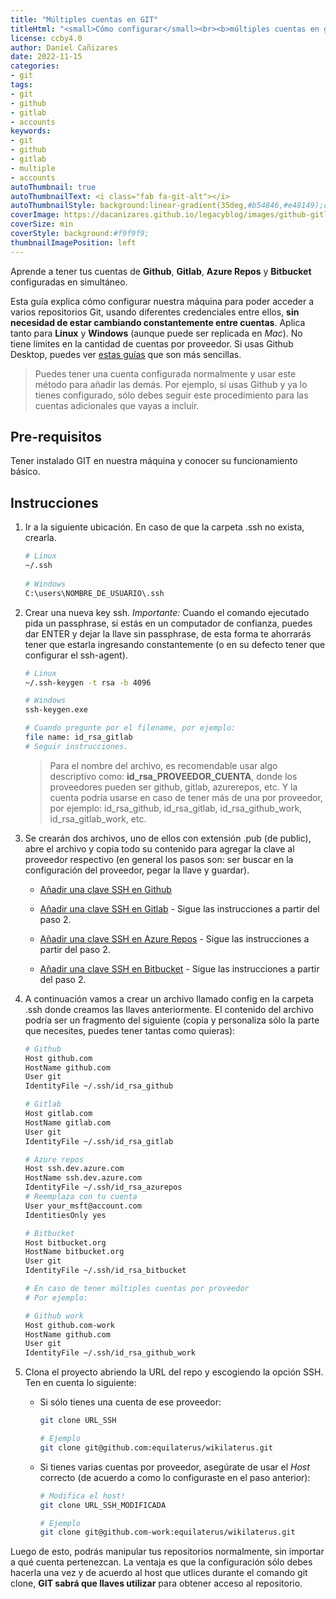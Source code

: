 ```yaml
---
title: "Múltiples cuentas en GIT"
titleHtml: "<small>Cómo configurar</small><br><b>múltiples cuentas en git</b>"
license: ccby4.0
author: Daniel Cañizares
date: 2022-11-15
categories:
- git
tags:
- git
- github
- gitlab
- accounts
keywords:
- git
- github
- gitlab
- multiple
- accounts
autoThumbnail: true
autoThumbnailText: <i class="fab fa-git-alt"></i>
autoThumbnailStyle: background:linear-gradient(35deg,#b54846,#e48149);color:white;
coverImage: https://dacanizares.github.io/legacyblog/images/github-gitlab-ssh.png
coverSize: min
coverStyle: background:#f9f9f9;
thumbnailImagePosition: left
---
```


Aprende a tener tus cuentas de **Github**, **Gitlab**, **Azure Repos** y **Bitbucket** configuradas en simultáneo. 
<!--more-->

Esta guía explica cómo configurar nuestra máquina para poder acceder a varios repositorios Git, usando diferentes credenciales entre ellos, **sin necesidad de estar cambiando constantemente entre cuentas**. Aplica tanto para **Linux** y **Windows** (aunque puede ser replicada en *Mac*). No tiene límites en la cantidad de cuentas por proveedor. Si usas Github Desktop, puedes ver [estas guías](https://github.com/desktop/desktop/tree/development/docs/integrations) que son más sencillas.

> Puedes tener una cuenta configurada normalmente y usar este método para añadir las demás. Por ejemplo, si usas Github y ya lo tienes configurado, sólo debes seguir este procedimiento para las cuentas adicionales que vayas a incluír.



## Pre-requisitos
Tener instalado GIT en nuestra máquina y conocer su funcionamiento básico.


## Instrucciones

1. Ir a la siguiente ubicación. En caso de que la carpeta .ssh no exista, crearla.

   ```bash
   # Linux
   ~/.ssh
  
   # Windows 
   C:\users\NOMBRE_DE_USUARIO\.ssh
   ```

2. Crear una nueva key ssh. *Importante:* Cuando el comando ejecutado pida un passphrase, si estás en un computador de confianza, puedes dar ENTER y dejar la llave sin passphrase, de esta forma te ahorrarás tener que estarla ingresando constantemente (o en su defecto tener que configurar el ssh-agent).

   ```bash
   # Linux
   ~/.ssh-keygen -t rsa -b 4096

   # Windows 
   ssh-keygen.exe

   # Cuando pregunte por el filename, por ejemplo:
   file name: id_rsa_gitlab
   # Seguir instrucciones.
   ```

   > Para el nombre del archivo, es recomendable usar algo descriptivo como: **id_rsa_PROVEEDOR_CUENTA**, donde los proveedores pueden ser github, gitlab, azurerepos, etc. Y la cuenta podría usarse en caso de tener más de una por proveedor, por ejemplo: id_rsa_github, id_rsa_gitlab, id_rsa_github_work, id_rsa_gitlab_work, etc.
   
3. Se crearán dos archivos, uno de ellos con extensión .pub (de public), abre el archivo y copia todo su contenido para agregar la clave al proveedor respectivo (en general los pasos son: ser buscar en la configuración del proveedor, pegar la llave y guardar).

    * [Añadir una clave SSH en Github](https://help.github.com/es/github/authenticating-to-github/adding-a-new-ssh-key-to-your-github-account)

    * [Añadir una clave SSH en Gitlab](https://www.tutorialspoint.com/gitlab/gitlab_ssh_key_setup.htm) - Sigue las instrucciones a partir del paso 2.

    * [Añadir una clave SSH en Azure Repos](https://docs.microsoft.com/en-us/azure/devops/repos/git/use-ssh-keys-to-authenticate?view=azure-devops&tabs=current-page) - Sigue las instrucciones a partir del paso 2.

    * [Añadir una clave SSH en Bitbucket](https://confluence.atlassian.com/bitbucketserver/ssh-user-keys-for-personal-use-776639793.html) - Sigue las instrucciones a partir del paso 2.

4. A continuación vamos a crear un archivo llamado config en la carpeta .ssh donde creamos las llaves anteriormente. El contenido del archivo podría ser un fragmento del siguiente (copia y personaliza sólo la parte que necesites, puedes tener tantas como quieras):

    ```bash
    # Github
    Host github.com
    HostName github.com
    User git
    IdentityFile ~/.ssh/id_rsa_github

    # Gitlab
    Host gitlab.com
    HostName gitlab.com
    User git
    IdentityFile ~/.ssh/id_rsa_gitlab

    # Azure repos
    Host ssh.dev.azure.com
    HostName ssh.dev.azure.com
    IdentityFile ~/.ssh/id_rsa_azurepos
    # Reemplaza con tu cuenta
    User your_msft@account.com
    IdentitiesOnly yes

    # Bitbucket
    Host bitbucket.org
    HostName bitbucket.org
    User git
    IdentityFile ~/.ssh/id_rsa_bitbucket

    # En caso de tener múltiples cuentas por proveedor
    # Por ejemplo:

    # Github work
    Host github.com-work
    HostName github.com
    User git
    IdentityFile ~/.ssh/id_rsa_github_work
    ```

5. Clona el proyecto abriendo la URL del repo y escogiendo la opción SSH. Ten en cuenta lo siguiente:

   * Si sólo tienes una cuenta de ese proveedor:

      ```bash
      git clone URL_SSH

      # Ejemplo
      git clone git@github.com:equilaterus/wikilaterus.git
      ```

    * Si tienes varias cuentas por proveedor, asegúrate de usar el *Host* correcto (de acuerdo a como lo configuraste en el paso anterior):

      ```bash
      # Modifica el host!
      git clone URL_SSH_MODIFICADA

      # Ejemplo
      git clone git@github.com-work:equilaterus/wikilaterus.git
      ```

Luego de esto, podrás manipular tus repositorios normalmente, sin importar a qué cuenta pertenezcan. La ventaja es que la configuración sólo debes hacerla una vez y de acuerdo al host que utlices durante el comando git clone, **GIT sabrá que llaves utilizar** para obtener acceso al repositorio.
